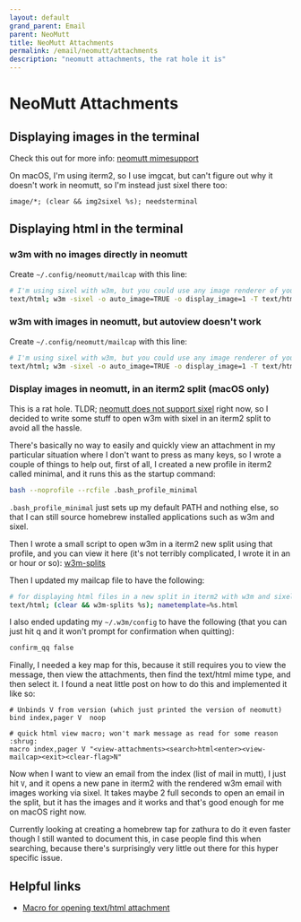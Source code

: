 ```yaml
---
layout: default
grand_parent: Email
parent: NeoMutt
title: NeoMutt Attachments
permalink: /email/neomutt/attachments
description: "neomutt attachments, the rat hole it is"
---
```


# NeoMutt Attachments

## Displaying images in the terminal

Check this out for more info: [neomutt mimesupport](https://neomutt.org/guide/mimesupport)

On macOS, I'm using iterm2, so I use imgcat, but can't figure out why it
doesn't work in neomutt, so I'm instead just sixel there too:

```init
image/*; (clear && img2sixel %s); needsterminal
```


## Displaying html in the terminal


### w3m with no images directly in neomutt

Create `~/.config/neomutt/mailcap` with this line:

```bash
# I'm using sixel with w3m, but you could use any image renderer of your choice
text/html; w3m -sixel -o auto_image=TRUE -o display_image=1 -T text/html %s; nametemplate=%s.html; needsterminal; copiousoutput
```

### w3m with images in neomutt, but autoview doesn't work

Create `~/.config/neomutt/mailcap` with this line:

```bash
# I'm using sixel with w3m, but you could use any image renderer of your choice
text/html; w3m -sixel -o auto_image=TRUE -o display_image=1 -T text/html %s; nametemplate=%s.html
```

### Display images in neomutt, in an iterm2 split (macOS only)

This is a rat hole. TLDR; [neomutt does not support sixel] right now, so I
decided to write some stuff to open w3m with sixel in an iterm2 split to
avoid all the hassle.

There's basically no way to easily and quickly view an attachment in my particular situation where I don't want to press as many keys, so I wrote a couple of things to help out, first of all, I created a new profile in iterm2 called minimal, and it runs this as the startup command:

```bash
bash --noprofile --rcfile .bash_profile_minimal
```

`.bash_profile_minimal` just sets up my default PATH and nothing else,
so that I can still source homebrew installed applications such as w3m and sixel.

Then I wrote a small script to open w3m in a iterm2 new split using that profile,
and you can view it here (it's not terribly complicated, I wrote it in an or hour or so):
[w3m-splits](https://github.com/jessebot/dot_files/blob/main/.local/bin/w3m-splits)


Then I updated my mailcap file to have the following:

```bash
# for displaying html files in a new split in iterm2 with w3m and sixel
text/html; (clear && w3m-splits %s); nametemplate=%s.html
```

I also ended updating my `~/.w3m/config` to have the following
(that you can just hit q and it won't prompt for confirmation when quitting):

```bash
confirm_qq false
```

Finally, I needed a key map for this, because it still requires you to view the message, then view the attachments, then find the text/html mime type, and then select it. I found a neat little post on how to do this and implemented it like so:

```viml
# Unbinds V from version (which just printed the version of neomutt)
bind index,pager V  noop

# quick html view macro; won't mark message as read for some reason :shrug:
macro index,pager V "<view-attachments><search>html<enter><view-mailcap><exit><clear-flag>N"
```

Now when I want to view an email from the index (list of mail in mutt), I just hit `V`, and it opens a new pane in iterm2 with the rendered w3m email with images working via sixel. It takes maybe 2 full seconds to open an email in the split, but it has the images and it works and that's good enough for me on macOS right now.

Currently looking at creating a homebrew tap for zathura to do it even faster though I still wanted to document this, in case people find this when searching, because there's surprisingly very little out there for this hyper specific issue.


## Helpful links
- [Macro for opening text/html attachment](https://demu.red/blog/2017/11/neomutt-macro-opening-texthtml-attachment-from-the-index-view/)

[neomutt does not support sixel]: https://github.com/neomutt/neomutt/issues/471
